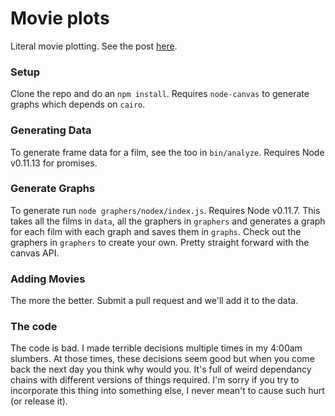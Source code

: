 # Movie plots
Literal movie plotting. See the post [here](https://medium.com/p/8b8243f6f3f).

### Setup
Clone the repo and do an `npm install`. Requires `node-canvas` to generate graphs which depends on `cairo`.

### Generating Data
To generate frame data for a film, see the too in `bin/analyze`. Requires Node v0.11.13 for promises.

### Generate Graphs
To generate run `node graphers/nodex/index.js`. Requires Node v0.11.7. This takes all the films in `data`, all the graphers in `graphers` and generates a graph for each film with each graph and saves them in `graphs`. Check out the graphers in `graphers` to create your own. Pretty straight forward with the canvas API.

### Adding Movies
The more the better. Submit a pull request and we'll add it to the data.

### The code
The code is bad. I made terrible decisions multiple times in my 4:00am slumbers. At those times, these decisions seem good but when you come back the next day you think why would you. It's full of weird dependancy chains with different versions of things required. I'm sorry if you try to incorporate this thing into something else, I never mean't to cause such hurt (or release it).
